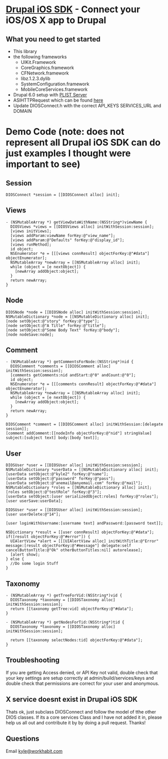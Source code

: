 [Drupal iOS SDK](http://workhabit.com) - Connect your iOS/OS X app to Drupal
================================

What you need to get started
---------------------------------------
* This library
* the following frameworks
  - UIKit.Framework
  - CoreGraphics.framework
  - CFNetwork.framework
  - libz.1.2.3.dylib
  - SystemConfiguration.framework
  - MobileCoreServices.framework
* Drupal 6.0 setup with [PLIST Server](http://drupal.org/project/plist_server)
* ASIHTTPRequest which can be found [here](http://github.com/pokeb/asi-http-request)
* Update DIOSConnect.h with the correct API_KEYS SERVICES_URL and DOMAIN

Demo Code (note: does not represent all Drupal iOS SDK can do just examples I thought were important to see)
======================
Session
--------------------
    DIOSConnect *session = [[DIOSConnect alloc] init];
    
    
Views
-----------------------
    - (NSMutableArray *) getViewDataWithName:(NSString*)viewName {
      DIOSViews *views = [[DIOSViews alloc] initWithSession:session];
      [views initViews];
      [views addParam:viewName forKey:@"view_name"];
      [views addParam:@"Defaults" forKey:@"display_id"];
      [views runMethod];
      id object;
      NSEnumerator *e = [[[views connResult] objectForKey:@"#data"] objectEnumerator];
      NSMutableArray *newArray = [[NSMutableArray alloc] init];
      while (object = [e nextObject]) {
        [newArray addObject:object];
      }
      return newArray;
    }

Node
-----------------------
    DIOSNode *node = [[DIOSNode alloc] initWithSession:session];
    NSMutableDictionary *node = [[NSMutableDictionary alloc] init];
    [node setObject:@"story" forKey:@"type"];
    [node setObject:@"A Title" forKey:@"title"];
    [node setObject:@"Some Body Text" forKey:@"body"];
    [node nodeSave:node];


Comment
-----------------------
    - (NSMutableArray *) getCommentsForNode:(NSString*)nid {
      DIOSComment *comments = [[DIOSComment alloc] initWithSession:session];
      [comments getComments:nid andStart:@"0" andCount:@"0"];
      id object;
      NSEnumerator *e = [[[comments connResult] objectForKey:@"#data"] objectEnumerator];
      NSMutableArray *newArray = [[NSMutableArray alloc] init];
      while (object = [e nextObject]) {
        [newArray addObject:object];
      }
      return newArray;
    }
  
    DIOSComment *comment = [[DIOSComment alloc] initWithSession:[delegate session]];
    [comment addComment:[[nodeInfo objectForKey:@"nid"] stringValue] subject:[subject text] body:[body text]];
  
  
User
-----------------------
    DIOSUser *user = [[DIOSUser alloc] initWithSession:session];
    NSMutableDictionary *userData = [[NSMutableDictionary alloc] init];
    [userData setObject:@"kyle2" forKey:@"name"];
    [userData setObject:@"password" forKey:@"pass"];
    [userData setObject:@"anemail@anyemail.com" forKey:@"mail"];
    NSMutableDictionary *roles = [[NSMutableDictionary alloc] init];
    [roles setObject:@"testRole" forKey:@"3"];
    [userData setObject:[user serializedObject:roles] forKey:@"roles"];
    [user userSave:userData];

    DIOSUser *user = [[DIOSUser alloc] initWithSession:session];
    [user userDelete:@"14"];
    
    [user loginWithUsername:[username text] andPassword:[password text]];
    
    NSDictionary *result = [[user connResult] objectForKey:@"#data"];
    if([result objectForKey:@"#error"]) {
      UIAlertView *alert = [[[UIAlertView alloc] initWithTitle:@"Error" message:[result objectForKey:@"#message"] delegate:self cancelButtonTitle:@"Ok" otherButtonTitles:nil] autorelease];
      [alert show];
    } else {
      //Do some login Stuff
    }
    
Taxonomy 
------------------------

    - (NSMutableArray *) getTreeForVid:(NSString*)vid {
      DIOSTaxonomy *taxonomy = [[DIOSTaxonomy alloc] initWithSession:session];
      return [[taxonomy getTree:vid] objectForKey:@"#data"];
    }

    - (NSMutableArray *) getNodesForTid:(NSString*)tid {
      DIOSTaxonomy *taxonomy = [[DIOSTaxonomy alloc] initWithSession:session];
      
      return [[taxonomy selectNodes:tid] objectForKey:@"#data"];
    }
  
Troubleshooting
----------
If you are getting Access denied, or API Key not valid, double check that your key settings are setup correctly at admin/build/services/keys and double check that permissions are correct for your user and anonymous.

X service doesnt exist in Drupal iOS SDK
----------
Thats ok, just subclass DIOSConnect and follow the model of tthe other DIOS classes. If its a core services Class and I have not added it in, please help us all out and contribute it by by doing a pull request. Thanks!

Questions
----------
Email kyle@workhabit.com
